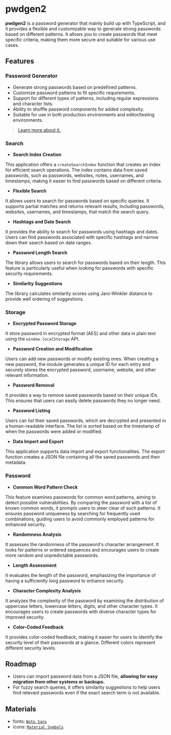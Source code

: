 # pwdgen2
**pwdgen2** is a password generator that mainly build up with TypeScript, and it provides a flexible and customizable way to generate strong passwords based on different patterns. It allows you to create passwords that meet specific criteria, making them more secure and suitable for various use cases.
## Features
### Password Generator
- Generate strong passwords based on predefined patterns.
- Customize password patterns to fit specific requirements.
- Support for different types of patterns, including regular expressions and character lists.
- Ability to shuffle password components for added complexity.
- Suitable for use in both production environments and editor/testing environments.
> [Learn more about it.](https://github.com/EricHsia7/pwdgen2/blob/main/pattern_docs/chapter1.md)

### Search
- **Search Index Creation**

This application offers a `createSearchIndex` function that creates an index for efficient search operations. The index contains data from saved passwords, such as passwords, websites, notes, usernames, and timestamps, making it easier to find passwords based on different criteria.


- **Flexible Search**

It allows users to search for passwords based on specific queries. It supports partial matches and returns relevant results, including passwords, websites, usernames, and timestamps, that match the search query.


- **Hashtags and Date Search**

It provides the ability to search for passwords using hashtags and dates. Users can find passwords associated with specific hashtags and narrow down their search based on date ranges.


- **Password Length Search**

The library allows users to search for passwords based on their length. This feature is particularly useful when looking for passwords with specific security requirements.


- **Similarity Suggestions**

The library calculates similarity scores using Jaro-Winkler distance to provide well ordering of suggestions.

### Storage

- **Encrypted Password Storage**

It store password in encrypted format (AES) and other data in plain text using the `window.localStorage` API. 


- **Password Creation and Modification**

Users can add new passwords or modify existing ones. When creating a new password, the module generates a unique ID for each entry and securely stores the encrypted password, username, website, and other relevant information.


- **Password Removal**

It provides a way to remove saved passwords based on their unique IDs. This ensures that users can easily delete passwords they no longer need.


- **Password Listing**

Users can list their saved passwords, which are decrypted and presented in a human-readable interface. The list is sorted based on the timestamp of when the passwords were added or modified.


- **Data Import and Export**

This application supports data import and export functionalities. The export function creates a JSON file containing all the saved passwords and their metadata.


### Password

- **Common Word Pattern Check**

This feature examines passwords for common word patterns, aiming to detect possible vulnerabilities. By comparing the password with a list of known common words, it prompts users to steer clear of such patterns. It ensures password uniqueness by searching for frequently used combinations, guiding users to avoid commonly employed patterns for enhanced security.


- **Randomness Analysis**

It assesses the randomness of the password's character arrangement. It looks for patterns or ordered sequences and encourages users to create more random and unpredictable passwords.


- **Length Assessment**

It evaluates the length of the password, emphasizing the importance of having a sufficiently long password to enhance security.


- **Character Complexity Analysis**

It analyzes the complexity of the password by examining the distribution of uppercase letters, lowercase letters, digits, and other character types. It encourages users to create passwords with diverse character types for improved security.


- **Color-Coded Feedback**

It provides color-coded feedback, making it easier for users to identify the security level of their passwords at a glance. Different colors represent different security levels.


## Roadmap
- Users can import password data from a JSON file, **allowing for easy migration from other systems or backups.**
- For fuzzy search queries, it offers similarity suggestions to help users find relevant passwords even if the exact search term is not available. 


## Materials
* fonts: [`Noto Sans`](https://fonts.google.com/noto/specimen/Noto+Sans)
* icons: [`Material Symbols`](https://fonts.google.com/icons)